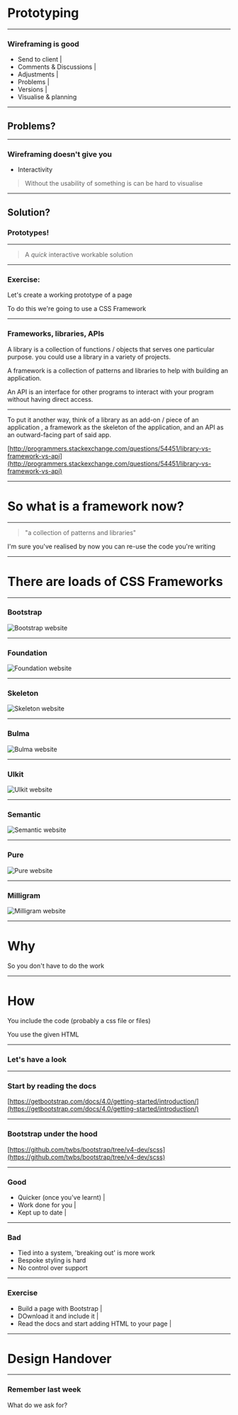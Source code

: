 # Prototyping
---

### Wireframing is good

- Send to client |
- Comments & Discussions |
- Adjustments |
- Problems |
- Versions |
- Visualise & planning

---

## Problems?

---

### Wireframing doesn't give you

- Interactivity

> Without the usability of something is can be hard to visualise

---

## Solution?

### Prototypes!

---

> A _quick_ interactive workable solution

---

### Exercise:

Let's create a working prototype of a page

To do this we're going to use a CSS Framework

---

### Frameworks, libraries, APIs

A library is a collection of functions / objects that serves one particular purpose. you could use a library in a variety of projects.

A framework is a collection of patterns and libraries to help with building an application.

An API is an interface for other programs to interact with your program without having direct access.

---

To put it another way, think of a library as an add-on / piece of an application , a framework as the skeleton of the application, and an API as an outward-facing part of said app.

[http://programmers.stackexchange.com/questions/54451/library-vs-framework-vs-api](http://programmers.stackexchange.com/questions/54451/library-vs-framework-vs-api)


---

# So what is a framework now?

---

> "a collection of patterns and libraries"

I'm sure you've realised by now you can re-use the code you're writing

---

# There are loads of CSS Frameworks

---

### Bootstrap

![Bootstrap website](day06/02prototyping/bootstrap.png)

---

### Foundation

![Foundation website](day06/02prototyping/foundation.png)

---

### Skeleton

![Skeleton website](day06/02prototyping/skeleton.png)

---

### Bulma

![Bulma website](day06/02prototyping/bulma.png)

---

### UIkit

![UIkit website](day06/02prototyping/uikit.png)

---

### Semantic

![Semantic website](day06/02prototyping/semantic.png)

---

### Pure

![Pure website](day06/02prototyping/pure.png)

---

### Milligram

![Milligram website](day06/02prototyping/milligram.png)

---

# Why

So you don't have to do the work

---

# How

You include the code (probably a css file or files)

You use the given HTML

---

### Let's have a look

---

### Start by reading the docs

[https://getbootstrap.com/docs/4.0/getting-started/introduction/](https://getbootstrap.com/docs/4.0/getting-started/introduction/)

---

### Bootstrap under the hood

[https://github.com/twbs/bootstrap/tree/v4-dev/scss](https://github.com/twbs/bootstrap/tree/v4-dev/scss)

---

### Good

- Quicker (once you've learnt) |
- Work done for you |
- Kept up to date |

---

### Bad

- Tied into a system, 'breaking out' is more work
- Bespoke styling is hard
- No control over support

---

### Exercise

- Build a page with Bootstrap |
- DOwnload it and include it |
- Read the docs and start adding HTML to your page |

---

# Design Handover

---

### Remember last week

What do we ask for?


















